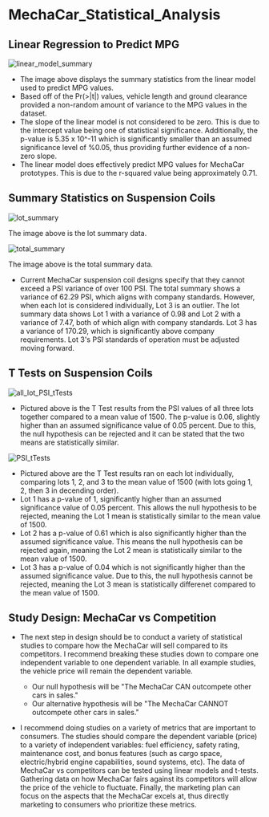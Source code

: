 # MechaCar_Statistical_Analysis

## Linear Regression to Predict MPG

![linear_model_summary](https://user-images.githubusercontent.com/111502918/206768252-67721c86-5478-42d2-a2ba-1a0506ae798a.PNG)

* The image above displays the summary statistics from the linear model used to predict MPG values. 
* Based off of the Pr(>|t|) values, vehicle length and ground clearance provided a non-random amount of variance to the MPG values in the dataset.
* The slope of the linear model is not considered to be zero. This is due to the intercept value being one of statistical significance. Additionally, the p-value is 5.35 x 10^-11 which is significantly smaller than an assumed significance level of %0.05, thus providing further evidence of a non-zero slope.
* The linear model does effectively predict MPG values for MechaCar prototypes. This is due to the r-squared value being approximately 0.71. 


## Summary Statistics on Suspension Coils

![lot_summary](https://user-images.githubusercontent.com/111502918/206856882-39313ae4-3420-418f-863c-8616748f2757.PNG)

The image above is the lot summary data.


![total_summary](https://user-images.githubusercontent.com/111502918/206856890-723becd6-163e-4152-9a07-29ceba216067.PNG)

The image above is the total summary data. 


* Current MechaCar suspension coil designs specify that they cannot exceed a PSI variance of over 100 PSI. The total summary shows a variance of 62.29 PSI, which aligns with company standards. However, when each lot is considered individually, Lot 3 is an outlier. The lot summary data shows Lot 1 with a variance of 0.98 and Lot 2 with a variance of 7.47, both of which align with company standards. Lot 3 has a variance of 170.29, which is significantly above company requirements. Lot 3's PSI standards of operation must be adjusted moving forward. 


## T Tests on Suspension Coils

![all_lot_PSI_tTests](https://user-images.githubusercontent.com/111502918/206857923-b56b75cb-6ad5-4ff8-bcd4-5aa49edef6cb.PNG)


* Pictured above is the T Test results from the PSI values of all three lots together compared to a mean value of 1500. The p-value is 0.06, slightly higher than an assumed significance value of 0.05 percent. Due to this, the null hypothesis can be rejected and it can be stated that the two means are statistically similar.


![PSI_tTests](https://user-images.githubusercontent.com/111502918/206858105-c0e61975-d1d2-4d62-9d50-81916c025c42.PNG)


* Pictured above are the T Test results ran on each lot individually, comparing lots 1, 2, and 3 to the mean value of 1500 (with lots going 1, 2, then 3 in decending order). 
* Lot 1 has a p-value of 1, significantly higher than an assumed significance value of 0.05 percent. This allows the null hypothesis to be rejected, meaning the Lot 1 mean is statistically similar to the mean value of 1500.
* Lot 2 has a p-value of 0.61 which is also significantly higher than the assumed significance value. This means the null hypothesis can be rejected again, meaning the Lot 2 mean is statistically similar to the mean value of 1500.
* Lot 3 has a p-value of 0.04 which is not significantly higher than the assumed significance value. Due to this, the null hypothesis cannot be rejected, meaning the Lot 3 mean is statistically differenet compared to the mean value of 1500.


## Study Design: MechaCar vs Competition

* The next step in design should be to conduct a variety of statistical studies to compare how the MechaCar will sell compared to its competitors. I recommend breaking these studies down to compare one independent variable to one dependent variable. In all example studies, the vehicle price will remain the dependent variable. 
  * Our null hypothesis will be "The MechaCar CAN outcompete other cars in sales."
  * Our alternative hypothesis will be "The MechaCar CANNOT outcompete other cars in sales."

* I recommend doing studies on a variety of metrics that are important to consumers. The studies should compare the dependent variable (price) to a variety of independent variables: fuel efficiency, safety rating, maintenance cost, and bonus features (such as cargo space, electric/hybrid engine capabilities, sound systems, etc). The data of MechaCar vs competitors can be tested using linear models and t-tests. Gathering data on how MechaCar fairs against its competitors will allow the price of the vehicle to fluctuate. Finally, the marketing plan can focus on the aspects that the MechaCar excels at, thus directly marketing to consumers who prioritize these metrics. 
